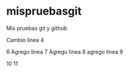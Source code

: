 # mispruebasgit
Mis pruebas git y github





Cambio linea 4


6
Agrego linea 7
Agrego linea 8
agrego linea 9





10
11

